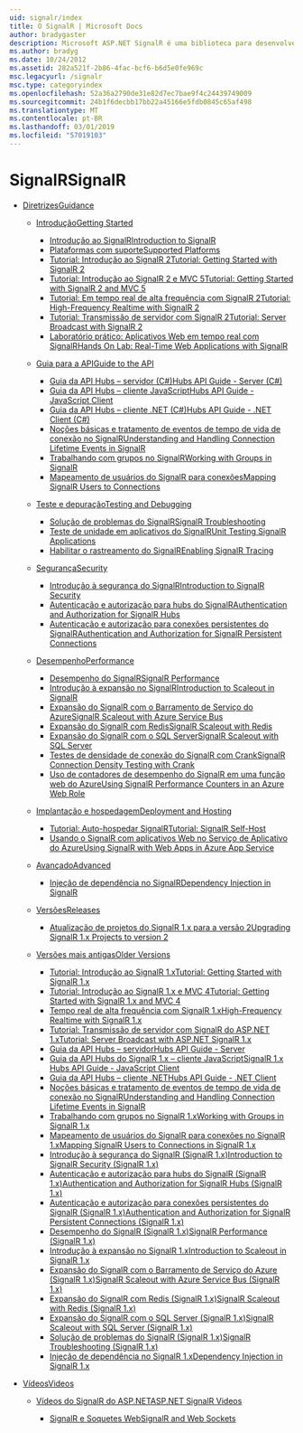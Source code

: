 ```yaml
---
uid: signalr/index
title: O SignalR | Microsoft Docs
author: bradygaster
description: Microsoft ASP.NET SignalR é uma biblioteca para desenvolvedores do ASP.NET que simplifica o processo de adição de funcionalidade da web em tempo real aos seus aplicativos.
ms.author: bradyg
ms.date: 10/24/2012
ms.assetid: 282a521f-2b86-4fac-bcf6-b6d5e0fe969c
msc.legacyurl: /signalr
msc.type: categoryindex
ms.openlocfilehash: 52a36a2790de31e82d7ec7bae9f4c24439749009
ms.sourcegitcommit: 24b1f6decbb17bb22a45166e5fdb0845c65af498
ms.translationtype: MT
ms.contentlocale: pt-BR
ms.lasthandoff: 03/01/2019
ms.locfileid: "57019103"
---
```

<a name="signalr"></a><span data-ttu-id="e22df-103">SignalR</span><span class="sxs-lookup"><span data-stu-id="e22df-103">SignalR</span></span>
====================
- [<span data-ttu-id="e22df-104">Diretrizes</span><span class="sxs-lookup"><span data-stu-id="e22df-104">Guidance</span></span>](overview/index.md)

    - [<span data-ttu-id="e22df-105">Introdução</span><span class="sxs-lookup"><span data-stu-id="e22df-105">Getting Started</span></span>](overview/getting-started/index.md)

        - [<span data-ttu-id="e22df-106">Introdução ao SignalR</span><span class="sxs-lookup"><span data-stu-id="e22df-106">Introduction to SignalR</span></span>](overview/getting-started/introduction-to-signalr.md)
        - [<span data-ttu-id="e22df-107">Plataformas com suporte</span><span class="sxs-lookup"><span data-stu-id="e22df-107">Supported Platforms</span></span>](overview/getting-started/supported-platforms.md)
        - [<span data-ttu-id="e22df-108">Tutorial: Introdução ao SignalR 2</span><span class="sxs-lookup"><span data-stu-id="e22df-108">Tutorial: Getting Started with SignalR 2</span></span>](overview/getting-started/tutorial-getting-started-with-signalr.md)
        - [<span data-ttu-id="e22df-109">Tutorial: Introdução ao SignalR 2 e MVC 5</span><span class="sxs-lookup"><span data-stu-id="e22df-109">Tutorial: Getting Started with SignalR 2 and MVC 5</span></span>](overview/getting-started/tutorial-getting-started-with-signalr-and-mvc.md)
        - [<span data-ttu-id="e22df-110">Tutorial: Em tempo real de alta frequência com SignalR 2</span><span class="sxs-lookup"><span data-stu-id="e22df-110">Tutorial: High-Frequency Realtime with SignalR 2</span></span>](overview/getting-started/tutorial-high-frequency-realtime-with-signalr.md)
        - [<span data-ttu-id="e22df-111">Tutorial: Transmissão de servidor com SignalR 2</span><span class="sxs-lookup"><span data-stu-id="e22df-111">Tutorial: Server Broadcast with SignalR 2</span></span>](overview/getting-started/tutorial-server-broadcast-with-signalr.md)
        - [<span data-ttu-id="e22df-112">Laboratório prático: Aplicativos Web em tempo real com SignalR</span><span class="sxs-lookup"><span data-stu-id="e22df-112">Hands On Lab: Real-Time Web Applications with SignalR</span></span>](overview/getting-started/real-time-web-applications-with-signalr.md)
    - [<span data-ttu-id="e22df-113">Guia para a API</span><span class="sxs-lookup"><span data-stu-id="e22df-113">Guide to the API</span></span>](overview/guide-to-the-api/index.md)

        - [<span data-ttu-id="e22df-114">Guia da API Hubs – servidor (C#)</span><span class="sxs-lookup"><span data-stu-id="e22df-114">Hubs API Guide - Server (C#)</span></span>](overview/guide-to-the-api/hubs-api-guide-server.md)
        - [<span data-ttu-id="e22df-115">Guia da API Hubs – cliente JavaScript</span><span class="sxs-lookup"><span data-stu-id="e22df-115">Hubs API Guide - JavaScript Client</span></span>](overview/guide-to-the-api/hubs-api-guide-javascript-client.md)
        - [<span data-ttu-id="e22df-116">Guia da API Hubs – cliente .NET (C#)</span><span class="sxs-lookup"><span data-stu-id="e22df-116">Hubs API Guide - .NET Client (C#)</span></span>](overview/guide-to-the-api/hubs-api-guide-net-client.md)
        - [<span data-ttu-id="e22df-117">Noções básicas e tratamento de eventos de tempo de vida de conexão no SignalR</span><span class="sxs-lookup"><span data-stu-id="e22df-117">Understanding and Handling Connection Lifetime Events in SignalR</span></span>](overview/guide-to-the-api/handling-connection-lifetime-events.md)
        - [<span data-ttu-id="e22df-118">Trabalhando com grupos no SignalR</span><span class="sxs-lookup"><span data-stu-id="e22df-118">Working with Groups in SignalR</span></span>](overview/guide-to-the-api/working-with-groups.md)
        - [<span data-ttu-id="e22df-119">Mapeamento de usuários do SignalR para conexões</span><span class="sxs-lookup"><span data-stu-id="e22df-119">Mapping SignalR Users to Connections</span></span>](overview/guide-to-the-api/mapping-users-to-connections.md)
    - [<span data-ttu-id="e22df-120">Teste e depuração</span><span class="sxs-lookup"><span data-stu-id="e22df-120">Testing and Debugging</span></span>](overview/testing-and-debugging/index.md)

        - [<span data-ttu-id="e22df-121">Solução de problemas do SignalR</span><span class="sxs-lookup"><span data-stu-id="e22df-121">SignalR Troubleshooting</span></span>](overview/testing-and-debugging/troubleshooting.md)
        - [<span data-ttu-id="e22df-122">Teste de unidade em aplicativos do SignalR</span><span class="sxs-lookup"><span data-stu-id="e22df-122">Unit Testing SignalR Applications</span></span>](overview/testing-and-debugging/unit-testing-signalr-applications.md)
        - [<span data-ttu-id="e22df-123">Habilitar o rastreamento do SignalR</span><span class="sxs-lookup"><span data-stu-id="e22df-123">Enabling SignalR Tracing</span></span>](overview/testing-and-debugging/enabling-signalr-tracing.md)
    - [<span data-ttu-id="e22df-124">Segurança</span><span class="sxs-lookup"><span data-stu-id="e22df-124">Security</span></span>](overview/security/index.md)

        - [<span data-ttu-id="e22df-125">Introdução à segurança do SignalR</span><span class="sxs-lookup"><span data-stu-id="e22df-125">Introduction to SignalR Security</span></span>](overview/security/introduction-to-security.md)
        - [<span data-ttu-id="e22df-126">Autenticação e autorização para hubs do SignalR</span><span class="sxs-lookup"><span data-stu-id="e22df-126">Authentication and Authorization for SignalR Hubs</span></span>](overview/security/hub-authorization.md)
        - [<span data-ttu-id="e22df-127">Autenticação e autorização para conexões persistentes do SignalR</span><span class="sxs-lookup"><span data-stu-id="e22df-127">Authentication and Authorization for SignalR Persistent Connections</span></span>](overview/security/persistent-connection-authorization.md)
    - [<span data-ttu-id="e22df-128">Desempenho</span><span class="sxs-lookup"><span data-stu-id="e22df-128">Performance</span></span>](overview/performance/index.md)

        - [<span data-ttu-id="e22df-129">Desempenho do SignalR</span><span class="sxs-lookup"><span data-stu-id="e22df-129">SignalR Performance</span></span>](overview/performance/signalr-performance.md)
        - [<span data-ttu-id="e22df-130">Introdução à expansão no SignalR</span><span class="sxs-lookup"><span data-stu-id="e22df-130">Introduction to Scaleout in SignalR</span></span>](overview/performance/scaleout-in-signalr.md)
        - [<span data-ttu-id="e22df-131">Expansão do SignalR com o Barramento de Serviço do Azure</span><span class="sxs-lookup"><span data-stu-id="e22df-131">SignalR Scaleout with Azure Service Bus</span></span>](overview/performance/scaleout-with-windows-azure-service-bus.md)
        - [<span data-ttu-id="e22df-132">Expansão do SignalR com Redis</span><span class="sxs-lookup"><span data-stu-id="e22df-132">SignalR Scaleout with Redis</span></span>](overview/performance/scaleout-with-redis.md)
        - [<span data-ttu-id="e22df-133">Expansão do SignalR com o SQL Server</span><span class="sxs-lookup"><span data-stu-id="e22df-133">SignalR Scaleout with SQL Server</span></span>](overview/performance/scaleout-with-sql-server.md)
        - [<span data-ttu-id="e22df-134">Testes de densidade de conexão do SignalR com Crank</span><span class="sxs-lookup"><span data-stu-id="e22df-134">SignalR Connection Density Testing with Crank</span></span>](overview/performance/signalr-connection-density-testing-with-crank.md)
        - [<span data-ttu-id="e22df-135">Uso de contadores de desempenho do SignalR em uma função web do Azure</span><span class="sxs-lookup"><span data-stu-id="e22df-135">Using SignalR Performance Counters in an Azure Web Role</span></span>](overview/performance/using-signalr-performance-counters-in-an-azure-web-role.md)
    - [<span data-ttu-id="e22df-136">Implantação e hospedagem</span><span class="sxs-lookup"><span data-stu-id="e22df-136">Deployment and Hosting</span></span>](overview/deployment/index.md)

        - [<span data-ttu-id="e22df-137">Tutorial: Auto-hospedar SignalR</span><span class="sxs-lookup"><span data-stu-id="e22df-137">Tutorial: SignalR Self-Host</span></span>](overview/deployment/tutorial-signalr-self-host.md)
        - [<span data-ttu-id="e22df-138">Usando o SignalR com aplicativos Web no Serviço de Aplicativo do Azure</span><span class="sxs-lookup"><span data-stu-id="e22df-138">Using SignalR with Web Apps in Azure App Service</span></span>](overview/deployment/using-signalr-with-azure-web-sites.md)
    - [<span data-ttu-id="e22df-139">Avançado</span><span class="sxs-lookup"><span data-stu-id="e22df-139">Advanced</span></span>](overview/advanced/index.md)

        - [<span data-ttu-id="e22df-140">Injeção de dependência no SignalR</span><span class="sxs-lookup"><span data-stu-id="e22df-140">Dependency Injection in SignalR</span></span>](overview/advanced/dependency-injection.md)
    - [<span data-ttu-id="e22df-141">Versões</span><span class="sxs-lookup"><span data-stu-id="e22df-141">Releases</span></span>](overview/releases/index.md)

        - [<span data-ttu-id="e22df-142">Atualização de projetos do SignalR 1.x para a versão 2</span><span class="sxs-lookup"><span data-stu-id="e22df-142">Upgrading SignalR 1.x Projects to version 2</span></span>](overview/releases/upgrading-signalr-1x-projects-to-20.md)
    - [<span data-ttu-id="e22df-143">Versões mais antigas</span><span class="sxs-lookup"><span data-stu-id="e22df-143">Older Versions</span></span>](overview/older-versions/index.md)

        - [<span data-ttu-id="e22df-144">Tutorial: Introdução ao SignalR 1.x</span><span class="sxs-lookup"><span data-stu-id="e22df-144">Tutorial: Getting Started with SignalR 1.x</span></span>](overview/older-versions/tutorial-getting-started-with-signalr.md)
        - [<span data-ttu-id="e22df-145">Tutorial: Introdução ao SignalR 1.x e MVC 4</span><span class="sxs-lookup"><span data-stu-id="e22df-145">Tutorial: Getting Started with SignalR 1.x and MVC 4</span></span>](overview/older-versions/tutorial-getting-started-with-signalr-and-mvc-4.md)
        - [<span data-ttu-id="e22df-146">Tempo real de alta frequência com SignalR 1.x</span><span class="sxs-lookup"><span data-stu-id="e22df-146">High-Frequency Realtime with SignalR 1.x</span></span>](overview/older-versions/tutorial-high-frequency-realtime-with-signalr.md)
        - [<span data-ttu-id="e22df-147">Tutorial: Transmissão de servidor com SignalR do ASP.NET 1.x</span><span class="sxs-lookup"><span data-stu-id="e22df-147">Tutorial: Server Broadcast with ASP.NET SignalR 1.x</span></span>](overview/older-versions/tutorial-server-broadcast-with-aspnet-signalr.md)
        - [<span data-ttu-id="e22df-148">Guia da API Hubs – servidor</span><span class="sxs-lookup"><span data-stu-id="e22df-148">Hubs API Guide - Server</span></span>](overview/older-versions/signalr-1x-hubs-api-guide-server.md)
        - [<span data-ttu-id="e22df-149">Guia da API Hubs do SignalR 1.x – cliente JavaScript</span><span class="sxs-lookup"><span data-stu-id="e22df-149">SignalR 1.x Hubs API Guide - JavaScript Client</span></span>](overview/older-versions/signalr-1x-hubs-api-guide-javascript-client.md)
        - [<span data-ttu-id="e22df-150">Guia da API Hubs – cliente .NET</span><span class="sxs-lookup"><span data-stu-id="e22df-150">Hubs API Guide - .NET Client</span></span>](overview/older-versions/signalr-1x-hubs-api-guide-net-client.md)
        - [<span data-ttu-id="e22df-151">Noções básicas e tratamento de eventos de tempo de vida de conexão no SignalR</span><span class="sxs-lookup"><span data-stu-id="e22df-151">Understanding and Handling Connection Lifetime Events in SignalR</span></span>](overview/older-versions/handling-connection-lifetime-events.md)
        - [<span data-ttu-id="e22df-152">Trabalhando com grupos no SignalR 1.x</span><span class="sxs-lookup"><span data-stu-id="e22df-152">Working with Groups in SignalR 1.x</span></span>](overview/older-versions/working-with-groups.md)
        - [<span data-ttu-id="e22df-153">Mapeamento de usuários do SignalR para conexões no SignalR 1.x</span><span class="sxs-lookup"><span data-stu-id="e22df-153">Mapping SignalR Users to Connections in SignalR 1.x</span></span>](overview/older-versions/mapping-users-to-connections.md)
        - [<span data-ttu-id="e22df-154">Introdução à segurança do SignalR (SignalR 1.x)</span><span class="sxs-lookup"><span data-stu-id="e22df-154">Introduction to SignalR Security (SignalR 1.x)</span></span>](overview/older-versions/introduction-to-security.md)
        - [<span data-ttu-id="e22df-155">Autenticação e autorização para hubs do SignalR (SignalR 1.x)</span><span class="sxs-lookup"><span data-stu-id="e22df-155">Authentication and Authorization for SignalR Hubs (SignalR 1.x)</span></span>](overview/older-versions/hub-authorization.md)
        - [<span data-ttu-id="e22df-156">Autenticação e autorização para conexões persistentes do SignalR (SignalR 1.x)</span><span class="sxs-lookup"><span data-stu-id="e22df-156">Authentication and Authorization for SignalR Persistent Connections (SignalR 1.x)</span></span>](overview/older-versions/persistent-connection-authorization.md)
        - [<span data-ttu-id="e22df-157">Desempenho do SignalR (SignalR 1.x)</span><span class="sxs-lookup"><span data-stu-id="e22df-157">SignalR Performance (SignalR 1.x)</span></span>](overview/older-versions/signalr-performance.md)
        - [<span data-ttu-id="e22df-158">Introdução à expansão no SignalR 1.x</span><span class="sxs-lookup"><span data-stu-id="e22df-158">Introduction to Scaleout in SignalR 1.x</span></span>](overview/older-versions/scaleout-in-signalr.md)
        - [<span data-ttu-id="e22df-159">Expansão do SignalR com o Barramento de Serviço do Azure (SignalR 1.x)</span><span class="sxs-lookup"><span data-stu-id="e22df-159">SignalR Scaleout with Azure Service Bus (SignalR 1.x)</span></span>](overview/older-versions/scaleout-with-windows-azure-service-bus.md)
        - [<span data-ttu-id="e22df-160">Expansão do SignalR com Redis (SignalR 1.x)</span><span class="sxs-lookup"><span data-stu-id="e22df-160">SignalR Scaleout with Redis (SignalR 1.x)</span></span>](overview/older-versions/scaleout-with-redis.md)
        - [<span data-ttu-id="e22df-161">Expansão do SignalR com o SQL Server (SignalR 1.x)</span><span class="sxs-lookup"><span data-stu-id="e22df-161">SignalR Scaleout with SQL Server (SignalR 1.x)</span></span>](overview/older-versions/scaleout-with-sql-server.md)
        - [<span data-ttu-id="e22df-162">Solução de problemas do SignalR (SignalR 1.x)</span><span class="sxs-lookup"><span data-stu-id="e22df-162">SignalR Troubleshooting (SignalR 1.x)</span></span>](overview/older-versions/troubleshooting.md)
        - [<span data-ttu-id="e22df-163">Injeção de dependência no SignalR 1.x</span><span class="sxs-lookup"><span data-stu-id="e22df-163">Dependency Injection in SignalR 1.x</span></span>](overview/older-versions/dependency-injection.md)
- [<span data-ttu-id="e22df-164">Vídeos</span><span class="sxs-lookup"><span data-stu-id="e22df-164">Videos</span></span>](videos/index.md)

    - [<span data-ttu-id="e22df-165">Vídeos do SignalR do ASP.NET</span><span class="sxs-lookup"><span data-stu-id="e22df-165">ASP.NET SignalR Videos</span></span>](videos/getting-started/index.md)

        - [<span data-ttu-id="e22df-166">SignalR e Soquetes Web</span><span class="sxs-lookup"><span data-stu-id="e22df-166">SignalR and Web Sockets</span></span>](videos/getting-started/signalr-and-web-sockets.md)
